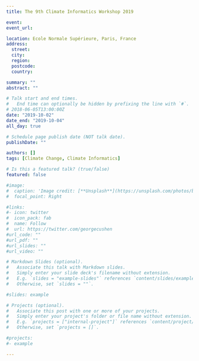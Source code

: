 ```yaml
---
title: The 9th Climate Informatics Workshop 2019

event:
event_url:

location: Ecole Normale Supérieure, Paris, France
address:
  street:
  city:
  region:
  postcode:
  country:

summary: ""
abstract: ""

# Talk start and end times.
#   End time can optionally be hidden by prefixing the line with `#`.
# 2018-06-05T13:00:00Z
date: "2019-10-02"
date_end: "2019-10-04"
all_day: true

# Schedule page publish date (NOT talk date).
publishDate: ""

authors: []
tags: [Climate Change, Climate Informatics]

# Is this a featured talk? (true/false)
featured: false

#image:
#  caption: 'Image credit: [**Unsplash**](https://unsplash.com/photos/bzdhc5b3Bxs)'
#  focal_point: Right

#links:
#- icon: twitter
#  icon_pack: fab
#  name: Follow
#  url: https://twitter.com/georgecushen
#url_code: ""
#url_pdf: ""
#url_slides: ""
#url_video: ""

# Markdown Slides (optional).
#   Associate this talk with Markdown slides.
#   Simply enter your slide deck's filename without extension.
#   E.g. `slides = "example-slides"` references `content/slides/example-slides.md`.
#   Otherwise, set `slides = ""`.

#slides: example

# Projects (optional).
#   Associate this post with one or more of your projects.
#   Simply enter your project's folder or file name without extension.
#   E.g. `projects = ["internal-project"]` references `content/project/deep-learning/index.md`.
#   Otherwise, set `projects = []`.

#projects:
#- example

---
```

